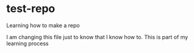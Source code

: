 # test-repo
Learning how to make a repo

I am changing this file just to know that I know how to. This is part of my learning process
